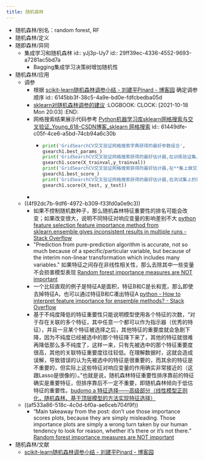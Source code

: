 ```yaml
---
title: 随机森林
---
```


- 随机森林/别名：random forest, RF
- 随机森林/定义
- 随即森林/异同
	- 集成学习和随机森林
	  id:: yJj3p-Uy7
	  id:: 29ff39ec-4336-4552-9693-a7281ac5bd7a
		- Bagging集成学习决策树增加随机性
- 随机森林/应用
	- 调参
		- 根据 [scikit-learn随机森林调参小结 - 刘建平Pinard - 博客园](https://www.cnblogs.com/pinard/p/6160412.html) 确定调参顺序
		  id:: 6145bb3f-38c5-4a9e-bd0e-fdfcbedba05d
		- [sklearn对随机森林调参的建议](https://hyp.is/9wB_zjAKEeyiJKcPx5SlzQ/scikit-learn.org/stable/modules/ensemble.html)
		  :LOGBOOK:
		  CLOCK: [2021-10-18 Mon 20:03]
		  :END:
		- 网格搜索结果展示代码参考 [Python机器学习库sklearn网格搜索与交叉验证_Young_618-CSDN博客_sklearn 网格搜索](https://blog.csdn.net/cymy001/article/details/78578665)
		  id:: 61449dfe-c05f-4ce6-a5bd-74cb94a6c30b
			- ``` python
			  print('GridSearchCV交叉验证网格搜索字典获得的最好参数组合',
			  gsearch1.best_params_)
			  print('GridSearchCV交叉验证网格搜索获得的最好估计器,在训练验证集上没做交叉验证的得分',
			  gsearch1.score(X_trainval,y_trainval))
			  print('GridSearchCV交叉验证网格搜索获得的最好估计器,在**集上做交叉验证的平均得分',
			  gsearch1.best_score_)
			  print('GridSearchCV交叉验证网格搜索获得的最好估计器,在测试集上的得分',
			  gsearch1.score(X_test, y_test))
			  
			  ```
		-
	- ((4f92dc7b-9df6-4972-b309-f33fd0a0e9c3))
		- 如果不控制随机数种子，那么随机森林特征重要性的排名可能会改变；如果改变很大，说明不同特征对响应变量的影响差别不大 [python feature selection feature importance method from sklearn.ensemble gives inconsistent results in multiple runs - Stack Overflow](https://stackoverflow.com/questions/57664705/python-feature-selection-feature-importance-method-from-sklearn-ensemble-gives-i)
		- "Prediction from pure-prediction algorithm is accurate, not so much because of a specific/particular variable, but because of the interim non-linear transformation which includes many variables." 如果特征之间存在非线性相关性，那么去除其中一些变量不会损害模型表现 [Random forest importance measures are NOT important](https://eranraviv.com/random-forest-importance-measures-are-not-important/)
		- 一个比较直观的例子是特征A是面积，特征B和C是长和宽，那么即使去掉特征A，也可以通过特征B和C凑出特征A [python - How to interpret feature importance for ensemble methods? - Stack Overflow](https://stackoverflow.com/questions/43637662/how-to-interpret-feature-importance-for-ensemble-methods)
		- 基于不纯度降低的特征重要性只能说明模型使用各个特征的次数，“对于存在关联的多个特征，其中任意一个都可以作为指示器（优秀的特征），并且一旦某个特征被选择之后，其他特征的重要度就会急剧下降，因为不纯度已经被选中的那个特征降下来了，其他的特征就很难再降低那么多不纯度了，这样一来，只有先被选中的那个特征重要度很高，其他的关联特征重要度往往较低。在理解数据时，这就会造成误解，导致错误的认为先被选中的特征是很重要的，而其余的特征是不重要的，但实际上这些特征对响应变量的作用确实非常接近的（这跟Lasso是很像的）。”也就是说，随机森林特征重要性排序靠前的特征确实是重要特征，但排序靠后不一定不重要，即随机森林倾向于低估特征的重要性。[budomo a 特征选择——高级部分（线性模型正则化，随机森林、基于顶层模型的方法实现特征选择）](https://zhuanlan.zhihu.com/p/141704199)
	- ((af533a86-518c-4c0d-bf0a-ae6ceb704f9f))
		- “Main takeaway from the post: don’t use those importance scores plots, because they are simply misleading. Those importance plots are simply a wrong turn taken by our human tendency to look for reason, whether it’s there or it’s not there.” [Random forest importance measures are NOT important](https://eranraviv.com/random-forest-importance-measures-are-not-important/)
- 随机森林/文献
	- [scikit-learn随机森林调参小结 - 刘建平Pinard - 博客园](https://www.cnblogs.com/pinard/p/6160412.html)